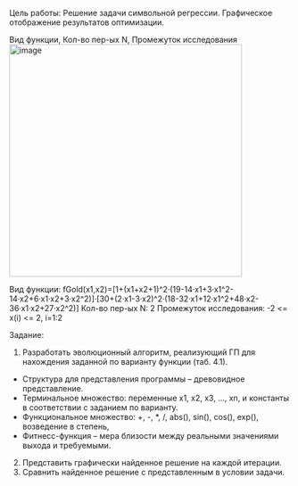 
Цель работы: 
Решение задачи символьной регрессии. Графическое отображение результатов оптимизации.


Вид функции, Кол-во пер-ых N, Промежуток исследования
<img width="417" alt="image" src="https://github.com/user-attachments/assets/254c8bf9-ed6f-410b-b47e-bcd45f137d56">


Вид функции: fGold(x1,x2)=[1+(x1+x2+1)^2·(19-14·x1+3·x1^2-14·x2+6·x1·x2+3·x2^2)]·[30+(2·x1-3·x2)^2·(18-32·x1+12·x1^2+48·x2-36·x1·x2+27·x2^2)]
Кол-во пер-ых N: 2
Промежуток исследования: -2 <= x(i) <= 2, i=1:2

Задание:
1. Разработать эволюционный алгоритм, реализующий ГП для нахождения заданной по варианту функции (таб. 4.1).
- Структура для представления программы – древовидное представление.
- Терминальное множество: переменные х1, х2, х3, …, хn, и константы в соответствии с заданием по варианту.
- Функциональное множество: +, -, *, /, abs(), sin(), cos(), exp(), возведение в степень,
- Фитнесс-функция – мера близости между реальными значениями выхода и требуемыми.
2. Представить графически найденное решение на каждой итерации.
3. Сравнить найденное решение с представленным в условии задачи.
